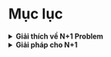 # Mục lục

<details>
<summary><strong>Giải thích về N+1 Problem</strong></summary>

-   [Giải thích khái niệm N+1](./what.md)

</details>

<details>
<summary><strong>Giải pháp cho N+1</strong></summary>

-   [N+1 Trong Thế Giới Quan Hệ: Giải Quyết Vấn Đề Trong PostgreSQL](./solve_with_sql_database.md)
-   [N+1 Trong Thế Giới Phi Quan Hệ: Giải Quyết Vấn Đề Trong MongoDB](./solve_with_nosql_database.md)
-   [Phân Tích So Sánh và Phòng Ngừa Chủ Động Vấn Đề N+1](./total.md)

</details>

